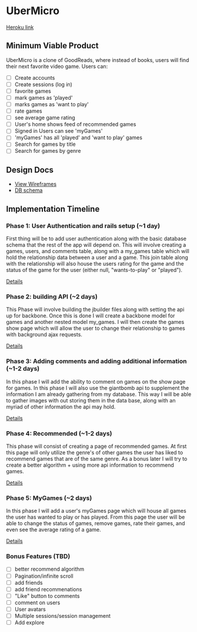 # UberMicro

[Heroku link][heroku]

[heroku]: http://ubermicro.herokuapp.com/

## Minimum Viable Product
UberMicro is a clone of GoodReads, where instead of books, users will find their next favorite video game. Users can:

<!-- This is a Markdown checklist. Use it to keep track of your progress! -->

- [ ] Create accounts
- [ ] Create sessions (log in)
- [ ] favorite games
- [ ] mark games as 'played'
- [ ] marks games as 'want to play'
- [ ] rate games
- [ ] see average game rating
- [ ] User's home shows feed of recommended games
- [ ] Signed in Users can see 'myGames'
- [ ] 'myGames' has all 'played' and 'want to play' games
- [ ] Search for games by title
- [ ] Search for games by genre

## Design Docs
* [View Wireframes][views]
* [DB schema][schema]

[views]: ./docs/views.md
[schema]: ./docs/schema.md

## Implementation Timeline

### Phase 1: User Authentication and rails setup (~1 day)
First thing will be to add user authentication along with the basic database schema that the rest of the app will depend on. This will involve creating a games, users, and comments table, along with a my_games table which will hold the relationship data between a user and a game. This join table along with the relationship will also house the users rating for the game and the status of the game for the user (either null, "wants-to-play" or "played").

[Details][phase-one]

### Phase 2: building API (~2 days)
This Phase will involve building the jbuilder files along with setting the api up for backbone. Once this is done I will create a backbone model for games and another nested model my_games. I will then create the games show page which will allow the user to change their relationship to games with background ajax requests.

[Details][phase-two]

### Phase 3: Adding comments and adding additional information (~1-2 days)
In this phase I will add the ability to comment on games on the show page for games. In this phase I will also use the giantbomb api to supplement the information I am already gathering from my database. This way I will be able to gather images with out storing them in the data base, along with an myriad of other information the api may hold.

[Details][phase-three]

### Phase 4: Recommended (~1-2 days)
This phase will consist of creating a page of recommended games. At first this page will only utilize the genre's of other games the user has liked to recommend games that are of the same genre. As a bonus later I will try to create a better algorithm + using more api information to recommend games.

[Details][phase-four]

### Phase 5: MyGames (~2 days)
In this phase I will add a user's myGames page which will house all games the user has wanted to play or has played. From this page the user will be able to change the status of games, remove games, rate their games, and even see the average rating of a game.

[Details][phase-five]

### Bonus Features (TBD)
- [ ] better recommend algorithm
- [ ] Pagination/infinite scroll
- [ ] add friends
- [ ] add friend recommenations
- [ ] "Like" button to comments
- [ ] comment on users
- [ ] User avatars
- [ ] Multiple sessions/session management
- [ ] Add explore

[phase-one]: ./docs/phases/phase1.md
[phase-two]: ./docs/phases/phase2.md
[phase-three]: ./docs/phases/phase3.md
[phase-four]: ./docs/phases/phase4.md
[phase-five]: ./docs/phases/phase5.md
